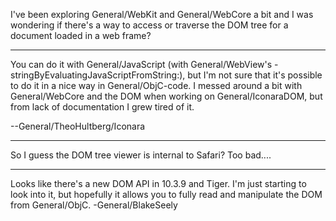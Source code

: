 I've been exploring General/WebKit and General/WebCore a bit and I was wondering if there's a way to access or traverse the DOM tree for a document loaded in a web frame?

----

You can do it with General/JavaScript (with General/WebView's -stringByEvaluatingJavaScriptFromString:), but I'm not sure that it's possible to do it in a nice way in General/ObjC-code. I messed around a bit with General/WebCore and the DOM when working on General/IconaraDOM, but from lack of documentation I grew tired of it.

--General/TheoHultberg/Iconara

----

So I guess the DOM tree viewer is internal to Safari? Too bad....

----

Looks like there's a new DOM API in 10.3.9 and Tiger. I'm just starting to look into it, but hopefully it allows you to fully read and manipulate the DOM from General/ObjC.
-General/BlakeSeely